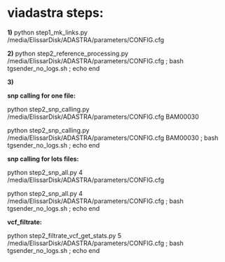 # viadastra steps:

**1)** python step1_mk_links.py /media/ElissarDisk/ADASTRA/parameters/CONFIG.cfg

**2)** python step2_reference_processing.py /media/ElissarDisk/ADASTRA/parameters/CONFIG.cfg ; bash tgsender_no_logs.sh ; echo end

**3)** 

**snp calling for one file:**

python step2_snp_calling.py /media/ElissarDisk/ADASTRA/parameters/CONFIG.cfg BAM00030

python step2_snp_calling.py /media/ElissarDisk/ADASTRA/parameters/CONFIG.cfg BAM00030 ; bash tgsender_no_logs.sh ; echo end

**snp calling for lots files:**

python step2_snp_all.py 4 /media/ElissarDisk/ADASTRA/parameters/CONFIG.cfg

python step2_snp_all.py 4 /media/ElissarDisk/ADASTRA/parameters/CONFIG.cfg ; bash tgsender_no_logs.sh ; echo end

**vcf_filtrate:**

python step2_filtrate_vcf_get_stats.py 5 /media/ElissarDisk/ADASTRA/parameters/CONFIG.cfg ; bash tgsender_no_logs.sh ; echo end

